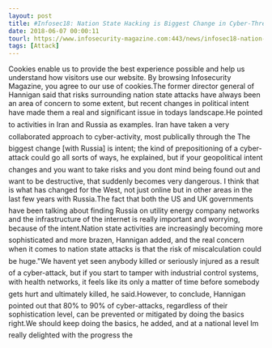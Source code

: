 ```yaml
---
layout: post
title: #Infosec18: Nation State Hacking is Biggest Change in Cyber-Threat Landscape
date: 2018-06-07 00:00:11
tourl: https://www.infosecurity-magazine.com:443/news/infosec18-nation-state-hacking/
tags: [Attack]
---
```

Cookies enable us to provide the best experience possible and help us understand how visitors use our website. By browsing Infosecurity Magazine, you agree to our use of cookies.The former director general of Hannigan said that risks surrounding nation state attacks have always been an area of concern to some extent, but recent changes in political intent have made them a real and significant issue in todays landscape.He pointed to activities in Iran and Russia as examples. Iran have taken a very collaborated approach to cyber-activity, most publically through the The biggest change [with Russia] is intent; the kind of prepositioning of a cyber-attack could go all sorts of ways, he explained, but if your geopolitical intent changes and you want to take risks and you dont mind being found out and want to be destructive, that suddenly becomes very dangerous. I think that is what has changed for the West, not just online but in other areas in the last few years with Russia.The fact that both the US and UK governments have been talking about finding Russia on utility energy company networks and the infrastructure of the internet is really important and worrying, because of the intent.Nation state activities are increasingly becoming more sophisticated and more brazen, Hannigan added, and the real concern when it comes to nation state attacks is that the risk of miscalculation could be huge."We havent yet seen anybody killed or seriously injured as a result of a cyber-attack, but if you start to tamper with industrial control systems, with health networks, it feels like its only a matter of time before somebody gets hurt and ultimately killed, he said.However, to conclude, Hannigan pointed out that 80% to 90% of cyber-attacks, regardless of their sophistication level, can be prevented or mitigated by doing the basics right.We should keep doing the basics, he added, and at a national level Im really delighted with the progress the 